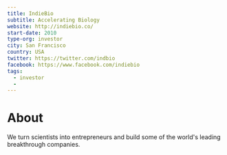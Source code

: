 ```yaml
---
title: IndieBio
subtitle: Accelerating Biology
website: http://indiebio.co/
start-date: 2010
type-org: investor
city: San Francisco
country: USA
twitter: https://twitter.com/indbio
facebook: https://www.facebook.com/indiebio
tags:
  - investor
  -
---
```


# About
We turn scientists into entrepreneurs and build some of the world's leading breakthrough companies.
